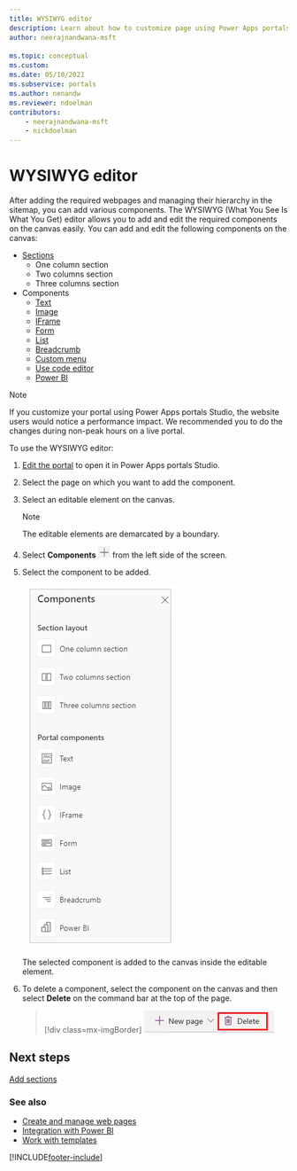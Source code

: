 ```yaml
---
title: WYSIWYG editor
description: Learn about how to customize page using Power Apps portals Studio through the WYSIWYG editor.
author: neerajnandwana-msft

ms.topic: conceptual
ms.custom: 
ms.date: 05/10/2021
ms.subservice: portals
ms.author: nenandw
ms.reviewer: ndoelman
contributors:
    - neerajnandwana-msft
    - nickdoelman
---
```


# WYSIWYG editor

After adding the required webpages and managing their hierarchy in the sitemap, you can add various components. The WYSIWYG (What You See Is What You Get) editor allows you to add and edit the required components on the canvas easily. You can add and edit the following components on the canvas:

- [Sections](add-sections.md)
    - One column section
    - Two columns section
    - Three columns section
- Components
    - [Text](add-text.md)
    - [Image](add-image.md)
    - [IFrame](add-iframe.md)
    - [Form](add-form.md)
    - [List](add-list.md)
    - [Breadcrumb](add-breadcrumb.md)
    - [Custom menu](add-custom-menu.md)
    - [Use code editor](use-code-editor.md)
    - [Power BI](add-powerbi.md)

> [!NOTE]
> If you customize your portal using Power Apps portals Studio, the website users would notice a performance impact. We recommended you to do the changes during non-peak hours on a live portal. 

To use the WYSIWYG editor:

1.  [Edit the portal](manage-existing-portals.md#edit) to open it in Power Apps portals Studio.  

2.  Select the page on which you want to add the component.

3.  Select an editable element on the canvas.

    > [!NOTE]
    > The editable elements are demarcated by a boundary.

4.  Select **Components** ![components icon.](media/components-icon.png "Components icon") from the left side of the screen.  

5.  Select the component to be added.

    ![components pane.](media/components-pane.png "Components pane")  

    The selected component is added to the canvas inside the editable element.

6.  To delete a component, select the component on the canvas and then select **Delete** on the command bar at the top of the page.

    > [!div class=mx-imgBorder]
    ![delete component.](media/delete-component.png "Delete component")  

## Next steps

[Add sections](add-sections.md)

### See also

- [Create and manage web pages](create-manage-webpages.md)
- [Integration with Power BI](/learn/modules/portals-integration/3-power-bi)
- [Work with templates](work-with-templates.md)

[!INCLUDE[footer-include](../../includes/footer-banner.md)]
